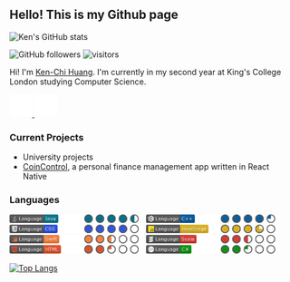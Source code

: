 ## Hello! This is my Github page
![Ken's GitHub stats](https://github-readme-stats.vercel.app/api?username=kenchi-huang&count_private=true&show_icons=true&theme=prussian)

![GitHub followers](https://img.shields.io/github/followers/kenchi-huang?label=Follow&style=social)
![visitors](https://visitor-badge.glitch.me/badge?page_id=kenchi-huang.kenchi-huang)

Hi! I'm <a href="http://kenchihuang.co.uk">Ken-Chi Huang</a>. I'm currently in my second year at King's College London studying Computer Science.

<a href="https://www.instagram.com/ken.h01/">
    <img width="40" src="Icons/ig.png"/>
</a>
<a href="https://www.linkedin.com/in/ken-chi-huang-5028561ba/">
    <img width="40" src="Icons/in.png"/>
</a>

### **Current Projects**
- University projects
- <a href="http://lochungtin.github.io/coincontrol.web">CoinControl</a>, a personal finance management app written in React Native

### Languages
<img src="https://github.com/kenchi-huang/kenchi-huang/blob/main/Proficiency%20Circles/Java.png" height = 15px>
<img src="https://github.com/kenchi-huang/kenchi-huang/blob/main/Proficiency%20Circles/CPP.png" height = 15px>
<img src="https://github.com/kenchi-huang/kenchi-huang/blob/main/Proficiency%20Circles/CSS.png" height = 15px>
<img src="https://github.com/kenchi-huang/kenchi-huang/blob/main/Proficiency%20Circles/JS.png" height = 15px>
<img src="https://github.com/kenchi-huang/kenchi-huang/blob/main/Proficiency%20Circles/Swift.png" height = 15px>
<img src="https://github.com/kenchi-huang/kenchi-huang/blob/main/Proficiency%20Circles/Scala.png" height = 15px>
<img src="https://github.com/kenchi-huang/kenchi-huang/blob/main/Proficiency%20Circles/HTML.png" height = 15px>
<img src="https://github.com/kenchi-huang/kenchi-huang/blob/main/Proficiency%20Circles/CSharp.png" height = 15px>

[![Top Langs](https://github-readme-stats.vercel.app/api/top-langs/?username=kenchi-huang&langs_count=8&layout=compact&theme=prussian)](https://github.com/anuraghazra/github-readme-stats)



<!--
**kenchi-huang/kenchi-huang** is a ✨ _special_ ✨ repository because its `README.md` (this file) appears on your GitHub profile.

Here are some ideas to get you started:

- 🔭 I’m currently working on ...
- 🌱 I’m currently learning ...
- 👯 I’m looking to collaborate on ...
- 🤔 I’m looking for help with ...
- 💬 Ask me about ...
- 📫 How to reach me: ...
- 😄 Pronouns: ...
- ⚡ Fun fact: ...
-->
